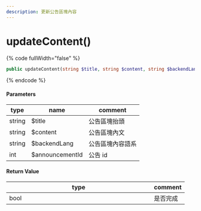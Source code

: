 ```yaml
---
description: 更新公告區塊內容
---
```


# updateContent()

{% code fullWidth="false" %}
```php
public updateContent(string $title, string $content, string $backendLang, int $announcementId): bool
```
{% endcode %}

#### Parameters

| type   | name            | comment  |
| ------ | --------------- | -------- |
| string | $title          | 公告區塊抬頭   |
| string | $content        | 公告區塊內文   |
| string | $backendLang    | 公告區塊內容語系 |
| int    | $announcementId | 公告 id    |

#### **Return Value**

<table data-full-width="false"><thead><tr><th width="371">type</th><th>comment</th></tr></thead><tbody><tr><td>bool</td><td>是否完成</td></tr></tbody></table>
